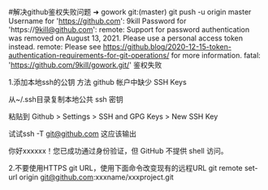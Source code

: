 #解决github鉴权失败问题
 ➜  gowork git:(master) git push -u origin master
Username for 'https://github.com': 9kill
Password for 'https://9kill@github.com':
remote: Support for password authentication was removed on August 13, 2021. Please use a personal access token instead.
remote: Please see https://github.blog/2020-12-15-token-authentication-requirements-for-git-operations/ for more information.
fatal: 'https://github.com/9kill/gowork.git/' 鉴权失败

1.添加本地ssh的公钥
方法 github 帐户中缺少 SSH Keys

从~/.ssh目录复制本地公共 ssh 密钥

粘贴到 Github > Settings > SSH and GPG Keys > New SSH Key

试试ssh -T git@github.com 这应该输出

你好xxxxxx！您已成功通过身份验证，但 GitHub 不提供 shell 访问。

2.不要使用HTTPS git URL，使用下面命令改变现有的远程URL
git remote set-url origin git@github.com:xxxname/xxxproject.git
